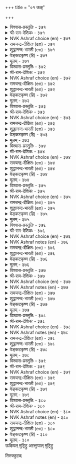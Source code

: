 +++
title = "०१ ऊऴ्"

+++


<details><summary>विश्वास-प्रस्तुतिः - ३७१</summary>

आगूऴाल् तोण्ड्रुम् असैविन्मै कैप्पॊरुळ्  
पोगूऴाल् तोण्ड्रुम् मडि।      ३७१
</details>

<details><summary>श्री-राम-देशिकः - ३७१</summary>

अर्थार्जने प्रयत्नः स्यादर्थप्रापककर्मणा ।  
आलस्यं जायते तस्मिन्नर्थ नाशककर्मणा ॥ ३७१॥
</details>

<details><summary>NVK Ashraf choice (en) - ३७१</summary>

०३७१
The gains of labour, and loss due to languor,
Are both outcomes of fate.
(N.V.K. Ashraf), (K. Krishnaswamy & Vijaya Ramkumar)
</details>

<details><summary>रामचन्द्र-दीक्षितः (en) - ३७१</summary>

371\. āku ūḻāl tōṉṟum, acaivu iṉmai; kaipporuḷ  
pōku ūḻāl tōṉṟum, maṭi.

371\. Out of fate springs perseverance which leads to one’s fortune. Out of fate springs one’s indolence which leads to one’s ruin.  
</details>

<details><summary>शुद्धानन्द-भारती (en) - ३७१</summary>

1\. ஆகூழால் தோன்றும் அசைவின்மை கைப்பொருள்  
போகூழால் தோன்றும் மடி  
Efforts succeed by waxing star  
Wealth-losing brings waning star.        371  
</details>

<details><summary>वेङ्कटकृष्ण (हि) - ३७१</summary>

371
अर्थ-वृद्धि के भाग्य से, हो आलस्य-अभाव ।  
अर्थ-नाश के भाग्य से, हो आलस्य स्वभाव ॥
  </details>

<details><summary>मूलम् - ३७१</summary>

आगूऴाल् तोण्ड्रुम् असैविन्मै कैप्पॊरुळ्  
पोगूऴाल् तोण्ड्रुम् मडि।      ३७१
</details>

<details><summary>विश्वास-प्रस्तुतिः - ३७२</summary>

पेदैप् पडुक्कुम् इऴवूऴ् अऱिवगट्रुम्  
आगलूऴ् उट्रक् कडै।      ३७२
</details>

<details><summary>श्री-राम-देशिकः - ३७२</summary>

विदुषोऽपि भवेन्मौढ्यं अर्थनाशककर्मणा ।  
मूढस्यापि भवेज्ज्ञान मर्थप्रापककर्मणा ॥ ३७२॥
</details>

<details><summary>NVK Ashraf choice (en) - ३७२</summary>

०३७२
Adverse fate befools, and when time serves
A harmless fate expands knowledge. *
(P.S. Sundaram), (Satguru Subramuniyaswami)
</details>

<details><summary>रामचन्द्र-दीक्षितः (en) - ३७२</summary>

372\. pētaip paṭukkum, iḻavu ūḻ; aṟivu akaṟṟum,  
ākal ūḻ uṟṟakkaṭai.

372\. Fate makes fools of the wise. Fate makes folly pass for wisdom.  
</details>

<details><summary>शुद्धानन्द-भारती (en) - ३७२</summary>

2\. பேதைப் படுக்கும் இழவூழ் அறிவகற்றும்  
ஆகலூழ் உற்றக் கடை  
Loss-fate makes a dull fool of us  
Gain-fate makes us prosperous, wise!        372  
</details>

<details><summary>वेङ्कटकृष्ण (हि) - ३७२</summary>

372
अर्थ-क्षयकर भाग्य तो, करे बुद्धि को मन्द ।  
अर्थ-वृद्धिकर भाग्य तो, करे विशाल अमन्द ॥
  </details>

<details><summary>मूलम् - ३७२</summary>

पेदैप् पडुक्कुम् इऴवूऴ् अऱिवगट्रुम्  
आगलूऴ् उट्रक् कडै।      ३७२
</details>

<details><summary>विश्वास-प्रस्तुतिः - ३७३</summary>

नुण्णिय नूल्बल कऱ्पिनुम् मट्रुन्दन्  
उण्मै यऱिवे मिगुम्।      ३७३
</details>

<details><summary>श्री-राम-देशिकः - ३७३</summary>

अधीत सर्व शास्त्रैरप्यशुभं कर्म यत् कृतम् ।  
तदेव समयं प्राप्य तत्त्वज्ञानं विनाशयेत् ॥ ३७३॥
</details>

<details><summary>NVK Ashraf choice (en) - ३७३</summary>

०३७३
A man may have studied many subtle works,
But what survives is his innate wisdom.
(P.S. Sundaram)
</details>

<details><summary>रामचन्द्र-दीक्षितः (en) - ३७३</summary>

373\. nuṇṇiya nūl pala kaṟpiṉum, maṟṟum taṉ  
uṇmai aṟivē mikum.

373\. What if one is a man of subtle learning; one’s mind is swayed by fate.  
</details>

<details><summary>शुद्धानन्द-भारती (en) - ३७३</summary>

3\. நுண்ணிய நூல்பல கற்பினும் மற்றுந்தன்  
உண்மை அறிவே மிகும்  
What matters subtle study deep?  
Levels of innate wisdom-keep.        373  
</details>

<details><summary>वेङ्कटकृष्ण (हि) - ३७३</summary>

373
गूढ़ शास्त्र सीखें बहुत, फिर भी अपना भाग्य ।  
मन्द बुद्धि का हो अगर, हावी मांद्य अभाग्य ॥
  </details>

<details><summary>मूलम् - ३७३</summary>

नुण्णिय नूल्बल कऱ्पिनुम् मट्रुन्दन्  
उण्मै यऱिवे मिगुम्।      ३७३
</details>

<details><summary>विश्वास-प्रस्तुतिः - ३७४</summary>

इरुवेऱु उलगत्तु इयऱ्कै तिरुवेऱु  
तॆळ्ळिय रादलुम् वेऱु।      ३७४
</details>

<details><summary>श्री-राम-देशिकः - ३७४</summary>

एको भवति वित्ताढ्यो विद्यया सहितोऽपरः ।  
कारणं विधिरेवात्र स्वभावो लोकसम्मतः ॥ ३७४॥
</details>

<details><summary>NVK Ashraf choice (en) - ३७४</summary>

०३७४
The world ordains two different ways:
Acquiring wealth is one, attaining wisdom another. *
(Satguru Subramuniyaswami)
</details>

<details><summary>रामचन्द्र-दीक्षितः (en) - ३७४</summary>

374\. iru vēṟu, ulakattu iyaṟkai; tiru vēṟu;  
teḷḷiyar ātalum vēṟu.

374\. Fate has a double sway. It makes the foolish rich and the wise poor.  
</details>

<details><summary>शुद्धानन्द-भारती (en) - ३७४</summary>

4\. இருவேறு உலகத்து இயற்கை திருவேறு  
தெள்ளிய ராதலும் வேறு  
Two natures in the world obtain  
Some wealth and others wisdom gain.        374  
</details>

<details><summary>वेङ्कटकृष्ण (हि) - ३७४</summary>

374
जगत-प्रकृति है नियतिवश, दो प्रकार से भिन्न ।  
श्रीयुत होना एक है, ज्ञान-प्राप्ति है भिन्न ॥
  </details>

<details><summary>मूलम् - ३७४</summary>

इरुवेऱु उलगत्तु इयऱ्कै तिरुवेऱु  
तॆळ्ळिय रादलुम् वेऱु।      ३७४
</details>

<details><summary>विश्वास-प्रस्तुतिः - ३७५</summary>

नल्लवै ऎल्लाअन् दीयवाम् तीयवुम्  
नल्लवाम् सॆल्वम् सॆयऱ्कु।      ३७५
</details>

<details><summary>श्री-राम-देशिकः - ३७५</summary>

अकालेऽप्याप्नुयाद्वित्त मनुकृले विधौ सति ।  
कालेऽपि तन्न लभ्येत विपरीते विधौ सति ॥ ३७५॥
</details>

<details><summary>NVK Ashraf choice (en) - ३७५</summary>

०३७५
In business dealings, fate can turn
All good things bad and even bad good.
(N.V.K. Ashraf)
</details>

<details><summary>रामचन्द्र-दीक्षितः (en) - ३७५</summary>

375\. nallavai ellāam tīya ām; tīyavum  
nalla ām;-celvam ceyaṟku.

375\. Things favourable become adverse, and the unfavourable favourable.  
</details>

<details><summary>शुद्धानन्द-भारती (en) - ३७५</summary>

5\. நல்லவை எல்லாஅந் தீயவாம் தீயவும்  
நல்லவாம் செல்வம் செயற்கு.  
In making wealth fate changes mood;  
The good as bad and bad as good.        375  
</details>

<details><summary>वेङ्कटकृष्ण (हि) - ३७५</summary>

375
धन अर्जन करत समय, विधिवश यह हो जाय ।  
बुरा बनेगा सब भला, बुरा भला बन जाय ॥
  </details>

<details><summary>मूलम् - ३७५</summary>

नल्लवै ऎल्लाअन् दीयवाम् तीयवुम्  
नल्लवाम् सॆल्वम् सॆयऱ्कु।      ३७५
</details>

<details><summary>विश्वास-प्रस्तुतिः - ३७६</summary>

परियिनुम् आगावाम् पालल्ल उय्त्तुच्  
चॊरियिनुम् पोगा तम।      ३७६
</details>

<details><summary>श्री-राम-देशिकः - ३७६</summary>

सुरक्षितमपि भ्रश्येत् विधिमूलमनागतम् ।  
अरक्षितं च तित्तिष्ठे द्विधिमूलं यदागतम् ॥ ३७६॥
</details>

<details><summary>NVK Ashraf choice (en) - ३७६</summary>

०३७६
What is not naturally ours cannot be got,
Nor what is natural, ejected. *
(P.S. Sundaram)
</details>

<details><summary>NVK Ashraf notes (en) - ३७६</summary>

३७६. Compare with ६०९ under Avoiding Sloth. "Inherent flaws that are natural can be overcome by getting rid of indolence" – (N.V.K. Ashraf)
</details>

<details><summary>रामचन्द्र-दीक्षितः (en) - ३७६</summary>

376\. pariyiṉum ākāvām, pāl alla; uyttuc  
coriyiṉum pōkā, tama.

376\. One may lose one’s wealth however carefully one may guard it. One may not lose it though he flings it away. It is all ordained by fate.  
</details>

<details><summary>शुद्धानन्द-भारती (en) - ३७६</summary>

6\. பரியினும் ஆகாவாம் பாலல்ல உய்த்துச்  
சொரியினும் போகா தம.  
Things not thine never remain  
Things destined are surely thine.        376  
</details>

<details><summary>वेङ्कटकृष्ण (हि) - ३७६</summary>

376
कठिन यत्न भी ना रखे, जो न रहा निज भाग ।  
निकाले नहीं निकलता, जो है अपने भाग ॥
  </details>

<details><summary>मूलम् - ३७६</summary>

परियिनुम् आगावाम् पालल्ल उय्त्तुच्  
चॊरियिनुम् पोगा तम।      ३७६
</details>

<details><summary>विश्वास-प्रस्तुतिः - ३७७</summary>

वगुत्तान् वगुत्त वगैयल्लाल् कोडि  
तॊगुत्तार्क्कु तुय्त्तल् अरिदु।      ३७७
</details>

<details><summary>श्री-राम-देशिकः - ३७७</summary>

कोटिसङ्ख्यायुतं वित्तं सम्पादयतु वोपरि ।  
विधिना यावदाप्नोति भोक्तुं नालं ततोऽधिकम् ॥ ३७७॥
</details>

<details><summary>NVK Ashraf choice (en) - ३७७</summary>

०३७७
Except as disposed by the Disposer,
Even millions amassed may not be enjoyed. *
(P.S. Sundaram)
</details>

<details><summary>NVK Ashraf notes (en) - ३७७</summary>

३७७. The word "वगुत्तान्" [Disposer] here is invariably taken to mean God. Most translators have obviously followed Parimelalagar's interpretation of the word "वगुत्तान्" as "तॆय्वम्". Chakravarti [१९५३] translates the word as "destiny". Relevant here is the translation of a similar passage from Naladiyar – a Jaina classic beyond doubt. "Though fortune forsake him and fate frown on him॥॥॥" Translator S. Anavaratavinayakam Pillai here has chosen to render the word "तॆय्वम्" as "fate". 
</details>

<details><summary>रामचन्द्र-दीक्षितः (en) - ३७७</summary>

377\. vakuttāṉ vakutta vakai allāl, kōṭi  
tokuttārkkum tuyttal aritu.

377\. Unless pre-ordained by the divine Disposer, even if a man did pile up a crore it would not be possible for him to enjoy it.  
</details>

<details><summary>शुद्धानन्द-भारती (en) - ३७७</summary>

7\. வகுத்தான் வகுத்த வகையல்லால் கோடி  
தொகுத்தார்க்கும் துய்த்தல் அரிது.  
Who crores amass enjoy but what  
The Dispenser's decrees allot.        377  
</details>

<details><summary>वेङ्कटकृष्ण (हि) - ३७७</summary>

377
भाग्य-विद्यायक के किये, बिना भाग्य का योग ।  
कोटि चयन के बाद भी, दुर्लभ है सुख-भोग ॥
  </details>

<details><summary>मूलम् - ३७७</summary>

वगुत्तान् वगुत्त वगैयल्लाल् कोडि  
तॊगुत्तार्क्कु तुय्त्तल् अरिदु।      ३७७
</details>

<details><summary>विश्वास-प्रस्तुतिः - ३७८</summary>

तुऱप्पार्मन् तुप्पुर विल्लार् उऱऱ्पाल  
ऊट्टा कऴियु मॆनिन्।      ३७८
</details>

<details><summary>श्री-राम-देशिकः - ३७८</summary>

दुष्कर्मवशमापन्ना महाभाग्यात् स्थितादपि ।  
नराः सुखं न विन्दन्ति संन्यासं प्राप्नुवन्ति च ॥ ३७८॥
</details>

<details><summary>NVK Ashraf choice (en) - ३७८</summary>

०३७८
That the destitute have not renounced
Is because fate has not relieved them of their share. *
(P.S. Sundaram), (N.V.K. Ashraf)
</details>

<details><summary>NVK Ashraf notes (en) - ३७८</summary>

३७८. Valluvar says in couplet १०५०: “The poverty stricken has a chance to renounce, lest he hang around for salt and gruel”. * ((K. Kannan)). Here in couplet ३७८ he cites fate as the reason why the destitute have not renounced in spite of their poverty.
</details>

<details><summary>रामचन्द्र-दीक्षितः (en) - ३७८</summary>

378\. tuṟappārmaṉ, tuppuravu illār-uṟaṟpāla  
ūṭṭā kaḻiyum eṉiṉ.

378\. The poor could easily renounce the world if fate were to refrain from visiting them with the curse of their past deeds.  
</details>

<details><summary>शुद्धानन्द-भारती (en) - ३७८</summary>

8\. துறப்பார்மன் துப்புர வில்லார் உறற்பால  
ஊட்டா கழியும் எனின்.  
The destitute desire will quit  
If fate with ills visit them not.        378  
</details>

<details><summary>वेङ्कटकृष्ण (हि) - ३७८</summary>

378
दुःख बदे जो हैं उन्हें, यदि न दिलावें दैव ।  
सुख से वंचित दीन सब, बनें विरक्त तदैव ॥
  </details>

<details><summary>मूलम् - ३७८</summary>

तुऱप्पार्मन् तुप्पुर विल्लार् उऱऱ्पाल  
ऊट्टा कऴियु मॆनिन्।      ३७८
</details>

<details><summary>विश्वास-प्रस्तुतिः - ३७९</summary>

नण्ड्राङ्गाल् नल्लवाक् काण्बवर् अण्ड्राङ्गाल्  
अल्लऱ्पडुव तॆवन्?      ३७९
</details>

<details><summary>श्री-राम-देशिकः - ३७९</summary>

लब्ध्वा शुभतरं कर्म हृष्टो भवसि सर्वदा ।  
अशुभे तु समायाते वृथा शोचसि तत् कुतः? ॥ ३७९॥
</details>

<details><summary>NVK Ashraf choice (en) - ३७९</summary>

०३७९
Why do those who take good luck in their stride,
Struggle when encountered with bad?
(P.S. Sundaram), (N.V.K. Ashraf)
</details>

<details><summary>रामचन्द्र-दीक्षितः (en) - ३७९</summary>

379\. naṉṟu ām kāl nallavāk kāṇpavar, aṉṟu ām kāl  
allaṟpaṭuvatu evaṉ.

379\. Why worry about pain and pleasure? They are all the workings of fate.  
</details>

<details><summary>शुद्धानन्द-भारती (en) - ३७९</summary>

9\. நன்றாங்கால் நல்லவாக் காண்பவர் அன்றாங்கால்  
அல்லற் படுவ தெவன்  
Who good in time of good perceive  
In evil time why should they grieve?        379  
</details>

<details><summary>वेङ्कटकृष्ण (हि) - ३७९</summary>

379
रमता है सुख-भोग में, फल दे जब सत्कर्म ।  
गड़बड़ करना किसलिये, फल दे जब दुष्कर्म ॥
  </details>

<details><summary>मूलम् - ३७९</summary>

नण्ड्राङ्गाल् नल्लवाक् काण्बवर् अण्ड्राङ्गाल्  
अल्लऱ्पडुव तॆवन्?      ३७९
</details>

<details><summary>विश्वास-प्रस्तुतिः - ३८०</summary>

ऊऴिऱ्पॆरुवलि यावुळ मट्रॊण्ड्रु  
सूऴिनुन् दान्मुन् दुऱुम्।      ३८०
</details>

<details><summary>श्री-राम-देशिकः - ३८०</summary>

विधिना तु समं वस्तु बलवन्नेह विद्यते ।  
विनाश्य मानुषं यत्नं विधिरेव जयेत् सदा ॥ ३८०॥
</details>

<details><summary>NVK Ashraf choice (en) - ३८०</summary>

०३८०
What is there mightier than fate? For it overtakes us
In spite of our plans to overcome it. *
(Satguru Subramuniyaswami), (N.V.K. Ashraf)
</details>

<details><summary>NVK Ashraf notes (en) - ३८०</summary>

३८०. The same Valluvar says under “Manliness” in couplet ६२०: “Those who never get tired of striving undauntedly shall leave even Fate behind”. (( Shuddhananda Bharatiar), (P.S. Sundaram))
</details>

<details><summary>रामचन्द्र-दीक्षितः (en) - ३८०</summary>

380\. ūḻiṉ peruvali yā uḷa-maṟṟu oṉṟu  
cūḻiṉum, tāṉ muntuṟum.

380\. What is there so potent as Fate? Even if we devise some way of counteracting it, it takes us by surprise.

**End of arattuppal**  
</details>

<details><summary>शुद्धानन्द-भारती (en) - ३८०</summary>

10\. ஊழிற் பெருவலி யாவுள மற்றொன்று  
சூழினும் தான்முந் துறும்.  
What power surpasses fate? Its will  
Persists against the human skill.        380  
</details>

<details><summary>वेङ्कटकृष्ण (हि) - ३८०</summary>

380
बढ़ कर भी प्रारब्ध से, क्या है शक्ति महान ।  
जयी वही उसपर अगर, चाल चलावे आन ॥
  </details>

<details><summary>मूलम् - ३८०</summary>

ऊऴिऱ्पॆरुवलि यावुळ मट्रॊण्ड्रु  
सूऴिनुन् दान्मुन् दुऱुम्।      ३८०
</details>
ऊऴियल् मुट्रिट्रु  
अऱत्तुप्पाल् मुट्रिट्रु  

तिरुक्कुऱळ्  